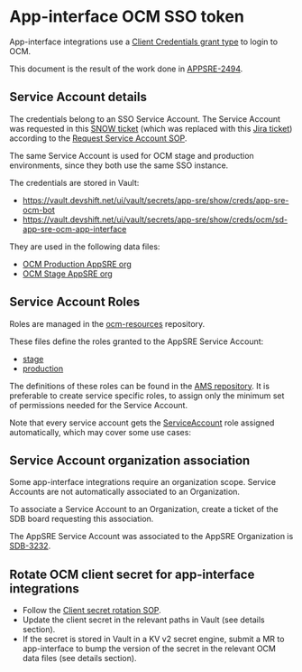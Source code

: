 # App-interface OCM SSO token

App-interface integrations use a [Client Credentials grant type](https://www.appsdeveloperblog.com/keycloak-client-credentials-grant-example/) to login to OCM.

This document is the result of the work done in [APPSRE-2494](https://issues.redhat.com/browse/APPSRE-2494).

## Service Account details

The credentials belong to an SSO Service Account. The Service Account was requested in this [SNOW ticket](https://redhat.service-now.com/surl.do?n=RITM0792664) (which was replaced with this [Jira ticket](https://issues.redhat.com/browse/ITUSERSVC-2293)) according to the [Request Service Account SOP](/docs/app-sre/sop/sso-redhat-com-sops.md#request-service-account).

The same Service Account is used for OCM stage and production environments, since they both use the same SSO instance.

The credentials are stored in Vault:
- https://vault.devshift.net/ui/vault/secrets/app-sre/show/creds/app-sre-ocm-bot
- https://vault.devshift.net/ui/vault/secrets/app-sre/show/creds/ocm/sd-app-sre-ocm-app-interface

They are used in the following data files:
- [OCM Production AppSRE org](/data/dependencies/ocm/production.yml)
- [OCM Stage AppSRE org](/data/dependencies/ocm/stage.yml)

## Service Account Roles

Roles are managed in the [ocm-resources](https://gitlab.cee.redhat.com/service/ocm-resources) repository.

These files define the roles granted to the AppSRE Service Account:
- [stage](https://gitlab.cee.redhat.com/service/ocm-resources/-/blob/master/data/uhc-stage/users/service-account-sd-app-sre-ocm-sa.yaml)
- [production](https://gitlab.cee.redhat.com/service/ocm-resources/-/blob/master/data/uhc-production/users/service-account-sd-app-sre-ocm-sa.yaml)

The definitions of these roles can be found in the [AMS repository](https://gitlab.cee.redhat.com/service/uhc-account-manager/-/tree/master/pkg/api/roles). It is preferable to create service specific roles, to assign only the minimum set of permissions needed for the Service Account.

Note that every service account gets the [ServiceAccount](https://gitlab.cee.redhat.com/service/uhc-account-manager/-/blob/master/pkg/api/roles/service_account.go) role assigned automatically, which may cover some use cases: 


## Service Account organization association

Some app-interface integrations require an organization scope. Service Accounts are not automatically associated to an Organization.

To associate a Service Account to an Organization, create a ticket of the SDB board requesting this association.

The AppSRE Service Account was associated to the AppSRE Organization is [SDB-3232](https://issues.redhat.com/browse/SDB-3232).

## Rotate OCM client secret for app-interface integrations

- Follow the [Client secret rotation SOP](/docs/app-sre/sop/sso-redhat-com-sops.md#client-secret-rotation).
- Update the client secret in the relevant paths in Vault (see details section).
- If the secret is stored in Vault in a KV v2 secret engine, submit a MR to app-interface to bump the version of the secret in the relevant OCM data files (see details section).
